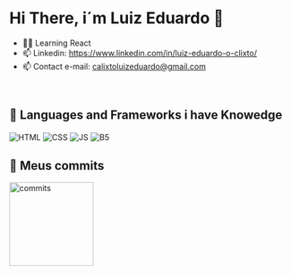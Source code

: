 ## <h1> Hi There, i´m Luiz Eduardo 🦎 </h1>



- 👨‍💻 Learning React
- 📫 Linkedin: https://www.linkedin.com/in/luiz-eduardo-o-clixto/
- 📫 Contact e-mail: calixtoluizeduardo@gmail.com

<div style="display: inline_block"><br>
  <h2>  🚀 Languages and Frameworks i have Knowedge </h2>
  <img align="center" alt="HTML" src="https://img.shields.io/badge/HTML5-E34F26?style=for-the-badge&logo=html5&logoColor=white"/>
  <img align="center" alt="CSS" src="https://img.shields.io/badge/CSS3-1572B6?style=for-the-badge&logo=css3&logoColor=white"/>
  <img align="center" alt="JS" src="https://img.shields.io/badge/JavaScript-F7DF1E?style=for-the-badge&logo=javascript&logoColor=black"/>
  <img align="center" alt="B5" src="https://img.shields.io/badge/Bootstrap-563D7C?style=for-the-badge&logo=bootstrap&logoColor=white"/>
  
</div>

## :memo: Meus commits

<div align="left"><img height="150" src="https://github.com/user-attachments/assets/9481a054-10c7-4219-83ac-96d127979fae" alt="commits"> </div>

  

  

